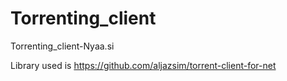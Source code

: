 # Torrenting_client
Torrenting_client-Nyaa.si


Library used is https://github.com/aljazsim/torrent-client-for-net

